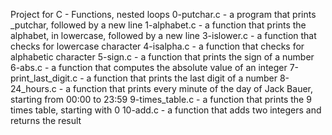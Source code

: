Project for C - Functions, nested loops
0-putchar.c -  a program that prints _putchar, followed by a new line
1-alphabet.c -  a function that prints the alphabet, in lowercase, followed by a new line
3-islower.c - a function that checks for lowercase character
4-isalpha.c - a function that checks for alphabetic character
5-sign.c - a function that prints the sign of a number
6-abs.c -  a function that computes the absolute value of an integer
7-print_last_digit.c - a function that prints the last digit of a number
8-24_hours.c - a function that prints every minute of the day of Jack Bauer, starting from 00:00 to 23:59
9-times_table.c - a function that prints the 9 times table, starting with 0
10-add.c - a function that adds two integers and returns the result


